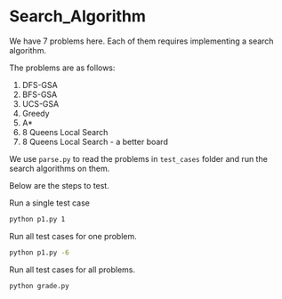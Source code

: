 # Search_Algorithm
We have 7 problems here. Each of them requires implementing a search algorithm. 

The problems are as follows:
1. DFS-GSA
2. BFS-GSA
3. UCS-GSA
4. Greedy
5. A*
6. 8 Queens Local Search
7. 8 Queens Local Search - a better board

We use `parse.py` to read the problems in `test_cases` folder and run the search algorithms on them.

Below are the steps to test.

Run a single test case
```bash
python p1.py 1
```
Run all test cases for one problem.
```bash
python p1.py -6
```

Run all test cases for all problems.
```bash
python grade.py
```
